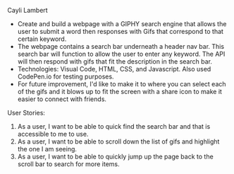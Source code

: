 Cayli Lambert 
- Create and build a webpage with a GIPHY search engine that allows the user to submit a word then responses with Gifs that correspond to that certain keyword.
- The webpage contains a search bar underneath a header nav bar. This search bar will function to allow the user to enter any keyword. The API will then respond with gifs that fit the description in the search bar.
- Technologies: Visual Code, HTML, CSS, and Javascript. Also used CodePen.io for testing purposes.
- For future improvement, I'd like to make it to where you can select each of the gifs and it blows up to fit the screen with a share icon to make it easier to connect with friends.

  
User Stories:
1) As a user, I want to be able to quick find the search bar and that is accessible to me to use.
2) As a user, I want to be able to scroll down the list of gifs and highlight the one I am seeing.
3) As a user, I want to be able to quickly jump up the page back to the scroll bar to search for more items.
